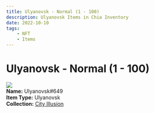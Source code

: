 ```yaml
---
title: Ulyanovsk - Normal (1 - 100)
description: Ulyanovsk Items in Chia Inventory
date: 2022-10-10
tags:
    - NFT
    - Items
---
```


# Ulyanovsk - Normal (1 - 100)
<div class="item_thumbnail">
<img loading="lazy" src="https://qjwmqdg3qp34detootom5au23pevybtducwylxljhrlrnae4.arweave.net/gmzIDNuD98GSb_nTczoKa28lcBmOgrYX_daTxXFo-Cc"><br/>
<div><strong>Name:</strong> Ulyanovsk#649</div>
<div><strong>Item Type:</strong> Ulyanovsk</div>
<div><strong>Collection:</strong> <a href="https://www.spacescan.io/xch/nft/collection/col1lend2dcn558km4wcwta4xnkfv3xpcmlp9kyt0m909emvfxechlyqdl5ndg">City Illusion</a></div>
</div>

